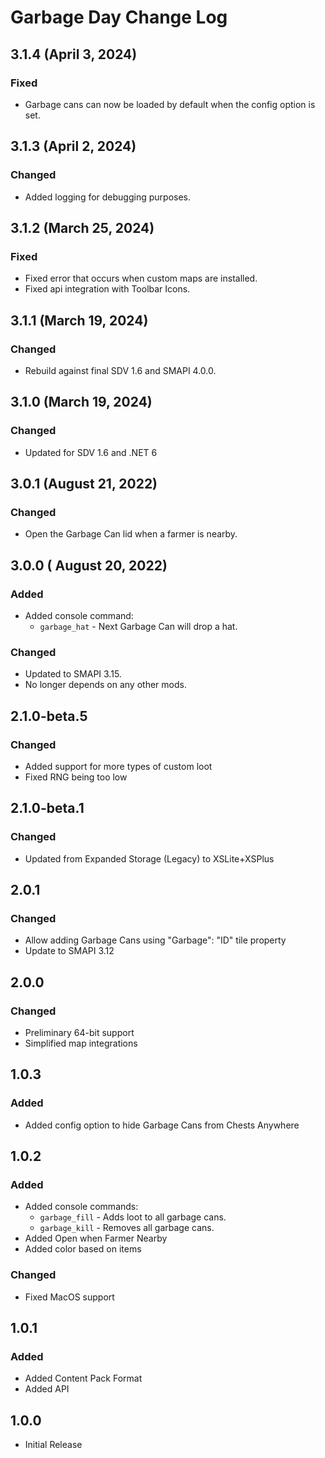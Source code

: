 # Garbage Day Change Log

## 3.1.4 (April 3, 2024)

### Fixed

* Garbage cans can now be loaded by default when the config option is set.

## 3.1.3 (April 2, 2024)

### Changed

* Added logging for debugging purposes.

## 3.1.2 (March 25, 2024)

### Fixed

* Fixed error that occurs when custom maps are installed.
* Fixed api integration with Toolbar Icons.

## 3.1.1 (March 19, 2024)

### Changed

* Rebuild against final SDV 1.6 and SMAPI 4.0.0.

## 3.1.0 (March 19, 2024)

### Changed

* Updated for SDV 1.6 and .NET 6

## 3.0.1 (August 21, 2022)

### Changed

* Open the Garbage Can lid when a farmer is nearby.

## 3.0.0 ( August 20, 2022)

### Added

* Added console command:
    * `garbage_hat` - Next Garbage Can will drop a hat.

### Changed

* Updated to SMAPI 3.15.
* No longer depends on any other mods.

## 2.1.0-beta.5

### Changed

* Added support for more types of custom loot
* Fixed RNG being too low

## 2.1.0-beta.1

### Changed

* Updated from Expanded Storage (Legacy) to XSLite+XSPlus

## 2.0.1

### Changed

* Allow adding Garbage Cans using "Garbage": "ID" tile property
* Update to SMAPI 3.12

## 2.0.0

### Changed

* Preliminary 64-bit support
* Simplified map integrations

## 1.0.3

### Added

* Added config option to hide Garbage Cans from Chests Anywhere

## 1.0.2

### Added

* Added console commands:
    * `garbage_fill` - Adds loot to all garbage cans.
    * `garbage_kill` - Removes all garbage cans.
* Added Open when Farmer Nearby
* Added color based on items

### Changed

* Fixed MacOS support

## 1.0.1

### Added

* Added Content Pack Format
* Added API

## 1.0.0

* Initial Release